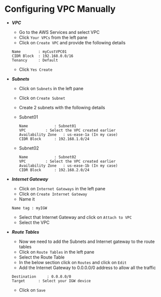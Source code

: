 # Configuring VPC Manually

- ***VPC***
	- Go to the AWS Services and select VPC
	- Click `Your VPCs` from the left pane
	- Click on `Create VPC` and provide the following details

	```
	Name 		: myCustVPC01
	CIDR Block 	: 192.168.0.0/16
	Tenancy		: Default
	```
	
	- Click `Yes Create`

- ***Subnets***
	- Click on `Subnets` in the left pane
	- Click on `Create Subnet`
	- Create 2 subnets with the following details
	- Subnet01
		
		```
		Name			: Subnet01
		VPC			: Select the VPC created earlier
		Availability Zone	: us-ease-1a (In my case)
		CIDR Block		: 192.168.1.0/24
		```

	- Subnet02
		
		```
		Name			: Subnet02
		VPC			: Select the VPC created earlier
		Availability Zone	: us-ease-1b (In my case)
		CIDR Block		: 192.168.2.0/24
		```

- ***Internet Gateway***
	- Click on `Internet Gateways` in the left pane
	- Click on `Create Internet Gateway`
	- Name it

	```
	Name tag : myIGW
	```
	
	- Select that Internet Gateway and click on `Attach to VPC`
	- Select the VPC
	
- ***Route Tables***
	- Now we need to add the Subnets and Internet gateway to the route tables
	- Click on `Route Tables` in the left pane
	- Select the Route Table
	- In the below section click on `Routes` and click on `Edit`
	- Add the Internet Gateway to 0.0.0.0/0 address to allow all the traffic

	```
	Destination 	: 0.0.0.0/0
	Target		: Select your IGW device
	```

	- Click on `Save`
